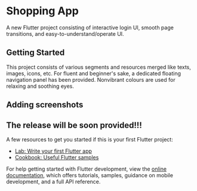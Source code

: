 # Shopping App

A new Flutter project consisting of interactive login UI, smooth page transitions, and easy-to-understand/operate UI.

## Getting Started

This project consists of various segments and resources merged like texts, images, icons, etc. For fluent and beginner's sake, a dedicated floating navigation panel has been provided. Nonvibrant colours are used for relaxing and soothing eyes.

## Adding screenshots



## The release will be soon provided!!!

A few resources to get you started if this is your first Flutter project:

- [Lab: Write your first Flutter app](https://docs.flutter.dev/get-started/codelab)
- [Cookbook: Useful Flutter samples](https://docs.flutter.dev/cookbook)

For help getting started with Flutter development, view the
[online documentation](https://docs.flutter.dev/), which offers tutorials,
samples, guidance on mobile development, and a full API reference.
